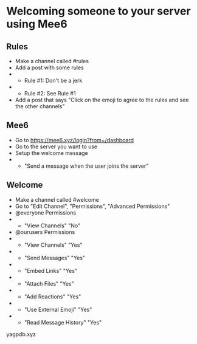 # Welcoming someone to your server using Mee6

## Rules
- Make a channel called &#35;rules
- Add a post with some rules
- - Rule #1: Don't be a jerk
- - Rule #2: See Rule #1
- Add a post that says "Click on the emoji to agree to the rules and see the other channels"


## Mee6
- Go to https://mee6.xyz/login?from=/dashboard
- Go to the server you want to use
- Setup the welcome message
- - "Send a message when the user joins the server"


## Welcome
- Make a channel called &#35;welcome
- Go to "Edit Channel", "Permissions", "Advanced Permissions"
- @everyone Permissions
- - "View Channels" "No"
- @ourusers Permissions
- - "View Channels" "Yes"
- - "Send Messages" "Yes"
- - "Embed Links" "Yes"
- - "Attach Files" "Yes"
- - "Add Reactions" "Yes"
- - "Use External Emoji" "Yes"
- - "Read Message History" "Yes"

yagpdb.xyz
